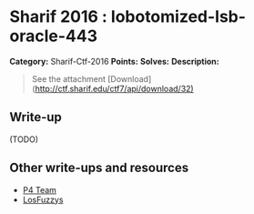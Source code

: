# Sharif 2016 : lobotomized-lsb-oracle-443

**Category:** Sharif-Ctf-2016
**Points:**
**Solves:**
**Description:**

> See the attachment [Download](<http://ctf.sharif.edu/ctf7/api/download/32)>


## Write-up

(TODO)

## Other write-ups and resources

* [P4 Team](https://github.com/p4-team/ctf/tree/master/2016-12-16-sharifctf7/crypto_400_lob_lsb)
* [LosFuzzys](https://losfuzzys.github.io/writeup/2016/12/18/sharifctf-lsb-oracle-lobotomized/)
